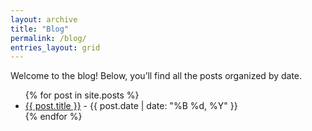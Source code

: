 ```yaml
---
layout: archive
title: "Blog"
permalink: /blog/
entries_layout: grid
---
```


Welcome to the blog! Below, you’ll find all the posts organized by date.

<ul>
  {% for post in site.posts %}
    <li>
      <a href="{{ post.url | relative_url }}">{{ post.title }}</a> - {{ post.date | date: "%B %d, %Y" }}
    </li>
  {% endfor %}
</ul>